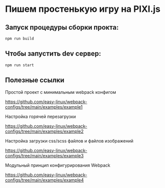 # Пишем простенькую игру на PIXI.js


## Запуск процедуры сборки прокта:

    npm run build

## Чтобы запустить dev сервер:

    npm run start 
    
    
## Полезные ссылки

Простой проект с минимальным webpack конфигом

https://github.com/easy-linux/webpack-configs/tree/main/examples/example1

Настройка горячей перезагрузки

https://github.com/easy-linux/webpack-configs/tree/main/examples/example2

Настройка загрузки css/scss файлов и файлов изображений

https://github.com/easy-linux/webpack-configs/tree/main/examples/example3

Модульный принцип конфигурирования Webpack

https://github.com/easy-linux/webpack-configs/tree/main/examples/example4
